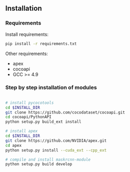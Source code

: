 ## Installation

### Requirements

Install requirements:

```bash
pip install -r requirements.txt
```

Other requirements:

- apex
- cocoapi
- GCC >= 4.9

### Step by step installation of modules

```bash

# install pycocotools
cd $INSTALL_DIR
git clone https://github.com/cocodataset/cocoapi.git
cd cocoapi/PythonAPI
python setup.py build_ext install

# install apex
cd $INSTALL_DIR
git clone https://github.com/NVIDIA/apex.git
cd apex
python setup.py install --cuda_ext --cpp_ext

# compile and install maskrcnn-module
python setup.py build develop

```

